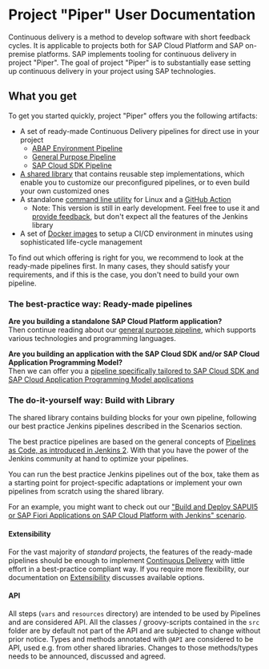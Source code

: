 # Project "Piper" User Documentation

Continuous delivery is a method to develop software with short feedback cycles.
It is applicable to projects both for SAP Cloud Platform and SAP on-premise platforms.
SAP implements tooling for continuous delivery in project "Piper".
The goal of project "Piper" is to substantially ease setting up continuous delivery in your project using SAP technologies.

## What you get

To get you started quickly, project "Piper" offers you the following artifacts:

* A set of ready-made Continuous Delivery pipelines for direct use in your project
  * [ABAP Environment Pipeline](pipelines/abapEnvironment/introduction/)
  * [General Purpose Pipeline](stages/introduction/)
  * [SAP Cloud SDK Pipeline][cloud-sdk-pipeline]
* [A shared library][piper-library] that contains reusable step implementations, which enable you to customize our preconfigured pipelines, or to even build your own customized ones
* A standalone [command line utility](cli) for Linux and a [GitHub Action](https://github.com/SAP/project-piper-action)
  * Note: This version is still in early development. Feel free to use it and [provide feedback](https://github.com/SAP/jenkins-library/issues), but don't expect all the features of the Jenkins library
* A set of [Docker images][devops-docker-images] to setup a CI/CD environment in minutes using sophisticated life-cycle management

To find out which offering is right for you, we recommend to look at the ready-made pipelines first.
In many cases, they should satisfy your requirements, and if this is the case, you don't need to build your own pipeline.

### The best-practice way: Ready-made pipelines

**Are you building a standalone SAP Cloud Platform application?<br>**
Then continue reading about our [general purpose pipeline](stages/introduction/), which supports various technologies and programming languages.

**Are you building an application with the SAP Cloud SDK and/or SAP Cloud Application Programming Model?<br>**
Then we can offer you a [pipeline specifically tailored to SAP Cloud SDK and SAP Cloud Application Programming Model applications][cloud-sdk-pipeline]

### The do-it-yourself way: Build with Library

The shared library contains building blocks for your own pipeline, following our best practice Jenkins pipelines described in the Scenarios section.

The best practice pipelines are based on the general concepts of [Pipelines as Code, as introduced in Jenkins 2][jenkins-doc-pipelines].
With that you have the power of the Jenkins community at hand to optimize your pipelines.

You can run the best practice Jenkins pipelines out of the box, take them as a
starting point for project-specific adaptations or implement your own pipelines
from scratch using the shared library.

For an example, you might want to check out our ["Build and Deploy SAPUI5 or SAP Fiori Applications on SAP Cloud Platform with Jenkins" scenario][piper-library-scenario].

#### Extensibility

For the vast majority of _standard_ projects, the features of the ready-made pipelines should be enough to implement [Continuous Delivery](https://martinfowler.com/bliki/ContinuousDelivery.html) with little effort in a best-practice compliant way.
If you require more flexibility, our documentation on [Extensibility][piper-doc-extensibility] discusses available options.

#### API

All steps (`vars` and `resources` directory) are intended to be used by Pipelines and are considered API.
All the classes / groovy-scripts contained in the `src` folder are by default not part of
the API and are subjected to change without prior notice. Types and methods annotated with
`@API` are considered to be API, used e.g. from other shared libraries. Changes to those
methods/types needs to be announced, discussed and agreed.

[github]: https://github.com
[piper-library]: https://github.com/SAP/jenkins-library
[cloud-sdk-pipeline]: pipelines/cloud-sdk/introduction/
[devops-docker-images]: https://github.com/SAP/devops-docker-images
[devops-docker-images-issues]:       https://github.com/SAP/devops-docker-images/issues
[devops-docker-images-cxs-guide]:     https://github.com/SAP/devops-docker-images/blob/master/docs/operations/cx-server-operations-guide.md
[piper-library-scenario]: scenarios/ui5-sap-cp/Readme/
[piper-doc-extensibility]: extensibility
[piper-library-pages-plugins]: requiredPlugins
[piper-library-issues]: https://github.com/SAP/jenkins-library/issues
[piper-library-license]: ./LICENSE
[piper-library-contribution]: .github/CONTRIBUTING.md
[jenkins-doc-pipelines]: https://jenkins.io/solutions/pipeline
[jenkins-doc-libraries]: https://jenkins.io/doc/book/pipeline/shared-libraries
[jenkins-doc-steps]: https://jenkins.io/doc/pipeline/steps
[jenkins-plugin-sharedlibs]: https://wiki.jenkins-ci.org/display/JENKINS/Pipeline+Shared+Groovy+Libraries+Plugin
[google-group]: https://groups.google.com/forum/#!forum/project-piper
